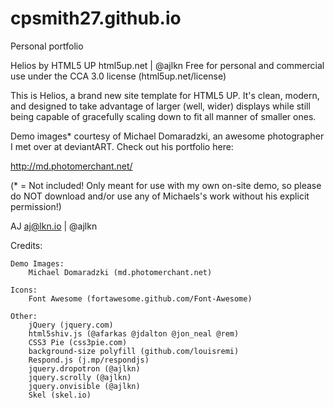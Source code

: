 # cpsmith27.github.io
Personal portfolio

Helios by HTML5 UP
html5up.net | @ajlkn
Free for personal and commercial use under the CCA 3.0 license (html5up.net/license)


This is Helios, a brand new site template for HTML5 UP. It's clean, modern, and designed
to take advantage of larger (well, wider) displays while still being capable of gracefully
scaling down to fit all manner of smaller ones.

Demo images* courtesy of Michael Domaradzki, an awesome photographer I met over at
deviantART. Check out his portfolio here:

http://md.photomerchant.net/

(* = Not included! Only meant for use with my own on-site demo, so please do NOT download
and/or use any of Michaels's work without his explicit permission!)

AJ
aj@lkn.io | @ajlkn


Credits:

	Demo Images:
		Michael Domaradzki (md.photomerchant.net)

	Icons:
		Font Awesome (fortawesome.github.com/Font-Awesome)

	Other:
		jQuery (jquery.com)
		html5shiv.js (@afarkas @jdalton @jon_neal @rem)
		CSS3 Pie (css3pie.com)
		background-size polyfill (github.com/louisremi)
		Respond.js (j.mp/respondjs)
		jquery.dropotron (@ajlkn)
		jquery.scrolly (@ajlkn)
		jquery.onvisible (@ajlkn)
		Skel (skel.io)

